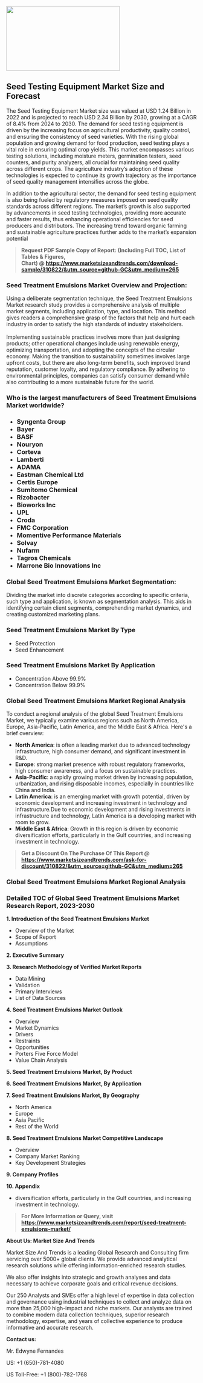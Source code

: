<p><img class="alignnone size-medium wp-image-20088" src="https://ffe5etoiles.com/wp-content/uploads/2024/12/MST1-300x171.png" alt="" width="300" height="171" /></p><h2>Seed Testing Equipment Market Size and Forecast</h2><p>The Seed Testing Equipment Market size was valued at USD 1.24 Billion in 2022 and is projected to reach USD 2.34 Billion by 2030, growing at a CAGR of 8.4% from 2024 to 2030. The demand for seed testing equipment is driven by the increasing focus on agricultural productivity, quality control, and ensuring the consistency of seed varieties. With the rising global population and growing demand for food production, seed testing plays a vital role in ensuring optimal crop yields. This market encompasses various testing solutions, including moisture meters, germination testers, seed counters, and purity analyzers, all crucial for maintaining seed quality across different crops. The agriculture industry’s adoption of these technologies is expected to continue its growth trajectory as the importance of seed quality management intensifies across the globe.</p><p>In addition to the agricultural sector, the demand for seed testing equipment is also being fueled by regulatory measures imposed on seed quality standards across different regions. The market’s growth is also supported by advancements in seed testing technologies, providing more accurate and faster results, thus enhancing operational efficiencies for seed producers and distributors. The increasing trend toward organic farming and sustainable agriculture practices further adds to the market’s expansion potential</p><blockquote id="" class=""><strong>Request PDF Sample Copy of Report: (Including Full TOC, List of Tables &amp; Figures, Chart)&nbsp;@&nbsp;<strong><a href="https://www.marketsizeandtrends.com/download-sample/310822/&utm_source=github-GC&utm_medium=265" target="_blank">https://www.marketsizeandtrends.com/download-sample/310822/&utm_source=github-GC&utm_medium=265</a></strong></strong></blockquote><h3 id="" class="">Seed Treatment Emulsions Market&nbsp;Overview and Projection:</h3><p id="" class="">Using a deliberate segmentation technique, the Seed Treatment Emulsions Market research study provides a comprehensive analysis of multiple market segments, including application, type, and location. This method gives readers a comprehensive grasp of the factors that help and hurt each industry in order to satisfy the high standards of industry stakeholders. <br /> <br />Implementing sustainable practices involves more than just designing products; other operational changes include using renewable energy, optimizing transportation, and adopting the concepts of the circular economy. Making the transition to sustainability sometimes involves large upfront costs, but there are also long-term benefits, such improved brand reputation, customer loyalty, and regulatory compliance. By adhering to environmental principles, companies can satisfy consumer demand while also contributing to a more sustainable future for the world.</p><h3 id="" class="">Who is the largest manufacturers of&nbsp;Seed Treatment Emulsions Market worldwide?</h3><h3 class=""><p><ul><li>Syngenta Group </li><li> Bayer </li><li> BASF </li><li> Nouryon </li><li> Corteva </li><li> Lamberti </li><li> ADAMA </li><li> Eastman Chemical Ltd </li><li> Certis Europe </li><li> Sumitomo Chemical </li><li> Rizobacter </li><li> Bioworks Inc </li><li> UPL </li><li> Croda </li><li> FMC Corporation </li><li> Momentive Performance Materials </li><li> Solvay </li><li> Nufarm </li><li> Tagros Chemicals </li><li> Marrone Bio Innovations Inc</li></ul></p></h3><h3 id="" class="">Global&nbsp;Seed Treatment Emulsions Market Segmentation:</h3><p id="" class="">Dividing the market into discrete categories according to specific criteria, such type and application, is known as segmentation analysis. This aids in identifying certain client segments, comprehending market dynamics, and creating customized marketing plans.</p><h3 id="" class="">Seed Treatment Emulsions Market&nbsp;By Type</h3><p><p><ul><li>Seed Protection</li><li> Seed Enhancement</p></li></ul></p></p><h3 id="" class="">Seed Treatment Emulsions Market&nbsp;By Application</h3><p class=""><p><ul><li>Concentration Above 99.9%</li><li> Concentration Below 99.9%</li></ul></p></p><h3 id="" class="">Global Seed Treatment Emulsions Market Regional Analysis</h3><p id="" class="">To conduct a regional analysis of the global Seed Treatment Emulsions Market, we typically examine various regions such as North America, Europe, Asia-Pacific, Latin America, and the Middle East &amp; Africa. Here's a brief overview:</p><ul><li><strong>North America</strong>: is often a leading market due to advanced technology infrastructure, high consumer demand, and significant investment in R&amp;D.</li><li><strong>Europe</strong>: strong market presence with robust regulatory frameworks, high consumer awareness, and a focus on sustainable practices.</li><li><strong>Asia-Pacific</strong>: a rapidly growing market driven by increasing population, urbanization, and rising disposable incomes, especially in countries like China and India.</li><li><strong>Latin America</strong>: is an emerging market with growth potential, driven by economic development and increasing investment in technology and infrastructure.Due to economic development and rising investments in infrastructure and technology, Latin America is a developing market with room to grow.</li><li><strong>Middle East &amp; Africa</strong>: Growth in this region is driven by economic diversification efforts, particularly in the Gulf countries, and increasing investment in technology.</li></ul><blockquote id="" class=""><strong>Get a Discount On The Purchase Of This Report @ <strong><a href="https://www.marketsizeandtrends.com/ask-for-discount/310822/&utm_source=github-GC&utm_medium=265" target="_blank">https://www.marketsizeandtrends.com/ask-for-discount/310822/&utm_source=github-GC&utm_medium=265</a></strong></strong></blockquote><h3 id="" class="">Global Seed Treatment Emulsions Market Regional Analysis</h3><h3 id="" class="">Detailed TOC of Global Seed Treatment Emulsions Market Research Report, 2023-2030</h3><p id="" class=""><strong>1. Introduction of the Seed Treatment Emulsions Market</strong></p><ul><li>Overview of the Market</li><li>Scope of Report</li><li>Assumptions</li></ul><p id="" class=""><strong>2. Executive Summary</strong></p><p id="" class=""><strong>3. Research Methodology of Verified Market Reports</strong></p><ul><li>Data Mining</li><li>Validation</li><li>Primary Interviews</li><li>List of Data Sources</li></ul><p id="" class=""><strong>4. Seed Treatment Emulsions Market Outlook</strong></p><ul><li>Overview</li><li>Market Dynamics</li><li>Drivers</li><li>Restraints</li><li>Opportunities</li><li>Porters Five Force Model</li><li>Value Chain Analysis</li></ul><p id="" class=""><strong>5. Seed Treatment Emulsions Market, By Product</strong></p><p id="" class=""><strong>6. Seed Treatment Emulsions Market, By Application</strong></p><p id="" class=""><strong>7. Seed Treatment Emulsions Market, By Geography</strong></p><ul><li>North America</li><li>Europe</li><li>Asia Pacific</li><li>Rest of the World</li></ul><p id="" class=""><strong>8. Seed Treatment Emulsions Market Competitive Landscape</strong></p><ul><li>Overview</li><li>Company Market Ranking</li><li>Key Development Strategies</li></ul><p id="" class=""><strong>9. Company Profiles</strong></p><p id="" class=""><strong>10. Appendix</strong></p><ul><li>diversification efforts, particularly in the Gulf countries, and increasing investment in technology.</li></ul><blockquote id="" class=""><strong>For More Information or Query, visit <strong><strong><a href="https://www.marketsizeandtrends.com/report/seed-treatment-emulsions-market/" target="_blank">https://www.marketsizeandtrends.com/report/seed-treatment-emulsions-market/</a></strong></strong></strong></blockquote><p id="" class=""><strong>About Us: Market Size And Trends</strong></p><p id="" class="">Market Size And Trends is a leading Global Research and Consulting firm servicing over 5000+ global clients. We provide advanced analytical research solutions while offering information-enriched research studies.</p><p id="" class="">We also offer insights into strategic and growth analyses and data necessary to achieve corporate goals and critical revenue decisions.</p><p id="" class="">Our 250 Analysts and SMEs offer a high level of expertise in data collection and governance using industrial techniques to collect and analyze data on more than 25,000 high-impact and niche markets. Our analysts are trained to combine modern data collection techniques, superior research methodology, expertise, and years of collective experience to produce informative and accurate research.</p><p id="" class=""><strong>Contact us:</strong></p><p id="" class="">Mr. Edwyne Fernandes</p><p id="" class="">US: +1 (650)-781-4080</p><p id="" class="">US Toll-Free: +1 (800)-782-1768</p>
